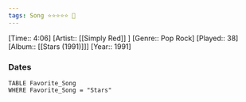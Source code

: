 ```yaml
---
tags: Song ⭐⭐⭐⭐⭐ 💛
---
```

[Time:: 4:06]
[Artist:: [[Simply Red]] ]
[Genre:: Pop Rock]
[Played:: 38]
[Album:: [[Stars (1991)]]]
[Year:: 1991]
### Dates
````dataview
TABLE Favorite_Song
WHERE Favorite_Song = "Stars"
````
